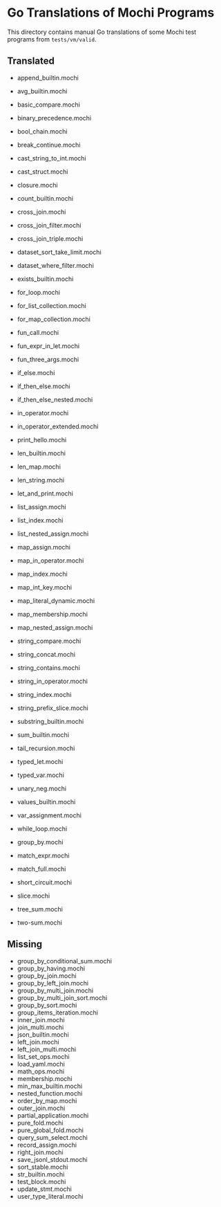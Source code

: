 # Go Translations of Mochi Programs

This directory contains manual Go translations of some Mochi test programs from `tests/vm/valid`.

## Translated
- append_builtin.mochi
- avg_builtin.mochi
- basic_compare.mochi
- binary_precedence.mochi
- bool_chain.mochi
- break_continue.mochi
- cast_string_to_int.mochi
- cast_struct.mochi
- closure.mochi
- count_builtin.mochi
- cross_join.mochi
- cross_join_filter.mochi
- cross_join_triple.mochi
- dataset_sort_take_limit.mochi
- dataset_where_filter.mochi
- exists_builtin.mochi
- for_loop.mochi
- for_list_collection.mochi
- for_map_collection.mochi
- fun_call.mochi
- fun_expr_in_let.mochi
- fun_three_args.mochi
- if_else.mochi
- if_then_else.mochi
- if_then_else_nested.mochi
- in_operator.mochi
- in_operator_extended.mochi
- print_hello.mochi

- len_builtin.mochi
- len_map.mochi
- len_string.mochi
- let_and_print.mochi
- list_assign.mochi
- list_index.mochi
- list_nested_assign.mochi
- map_assign.mochi
- map_in_operator.mochi
- map_index.mochi
- map_int_key.mochi
- map_literal_dynamic.mochi
- map_membership.mochi
- map_nested_assign.mochi
- string_compare.mochi
- string_concat.mochi
- string_contains.mochi
- string_in_operator.mochi
- string_index.mochi
- string_prefix_slice.mochi
- substring_builtin.mochi
- sum_builtin.mochi
- tail_recursion.mochi
- typed_let.mochi
- typed_var.mochi
- unary_neg.mochi
- values_builtin.mochi
- var_assignment.mochi
- while_loop.mochi
- group_by.mochi
- match_expr.mochi
- match_full.mochi
- short_circuit.mochi
- slice.mochi
- tree_sum.mochi
- two-sum.mochi
## Missing
- group_by_conditional_sum.mochi
- group_by_having.mochi
- group_by_join.mochi
- group_by_left_join.mochi
- group_by_multi_join.mochi
- group_by_multi_join_sort.mochi
- group_by_sort.mochi
- group_items_iteration.mochi
- inner_join.mochi
- join_multi.mochi
- json_builtin.mochi
- left_join.mochi
- left_join_multi.mochi
- list_set_ops.mochi
- load_yaml.mochi
- math_ops.mochi
- membership.mochi
- min_max_builtin.mochi
- nested_function.mochi
- order_by_map.mochi
- outer_join.mochi
- partial_application.mochi
- pure_fold.mochi
- pure_global_fold.mochi
- query_sum_select.mochi
- record_assign.mochi
- right_join.mochi
- save_jsonl_stdout.mochi
- sort_stable.mochi
- str_builtin.mochi
- test_block.mochi
- update_stmt.mochi
- user_type_literal.mochi
